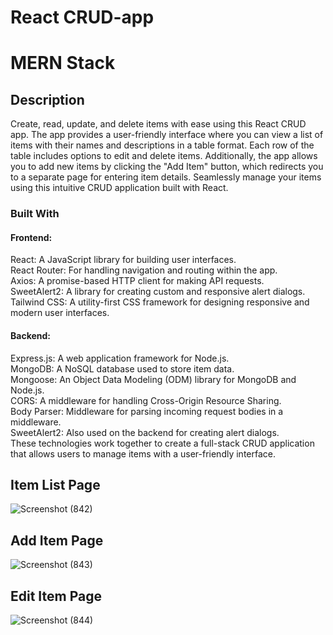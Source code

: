 # React CRUD-app
# MERN Stack

## Description

Create, read, update, and delete items with ease using this React CRUD app. The app provides a user-friendly interface where you can view a list of items with their names and descriptions in a table format. Each row of the table includes options to edit and delete items. Additionally, the app allows you to add new items by clicking the "Add Item" button, which redirects you to a separate page for entering item details. Seamlessly manage your items using this intuitive CRUD application built with React.

### Built With

#### Frontend:<br>

React: A JavaScript library for building user interfaces.<br>
React Router: For handling navigation and routing within the app.<br>
Axios: A promise-based HTTP client for making API requests.<br>
SweetAlert2: A library for creating custom and responsive alert dialogs.<br>
Tailwind CSS: A utility-first CSS framework for designing responsive and modern user interfaces.<br>

#### Backend:<br>

Express.js: A web application framework for Node.js.<br>
MongoDB: A NoSQL database used to store item data.<br>
Mongoose: An Object Data Modeling (ODM) library for MongoDB and Node.js.<br>
CORS: A middleware for handling Cross-Origin Resource Sharing.<br>
Body Parser: Middleware for parsing incoming request bodies in a middleware.<br>
SweetAlert2: Also used on the backend for creating alert dialogs.<br>
These technologies work together to create a full-stack CRUD application that allows users to manage items with a user-friendly interface.<br>


####  <h2>Item List Page</h2>

![Screenshot (842)](https://github.com/Barath-Madhavan/React-CRUD-app/assets/93980048/5acd32ec-7364-48e9-92b9-c0eb599233e7)

####  <h2>Add Item Page </h2>

![Screenshot (843)](https://github.com/Barath-Madhavan/React-CRUD-app/assets/93980048/0d121d8f-560b-435e-a5a3-749949c5759f)


####  <h2>Edit Item Page</h2>

![Screenshot (844)](https://github.com/Barath-Madhavan/React-CRUD-app/assets/93980048/3977c85b-b560-4959-8d60-7c94479ed57f)









